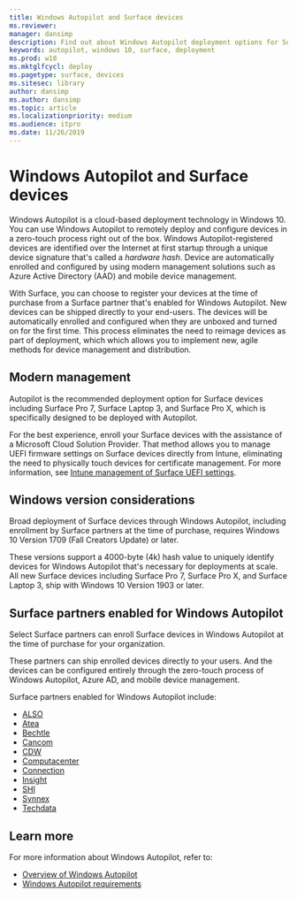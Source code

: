 ```yaml
---
title: Windows Autopilot and Surface devices
ms.reviewer: 
manager: dansimp
description: Find out about Windows Autopilot deployment options for Surface devices.
keywords: autopilot, windows 10, surface, deployment
ms.prod: w10
ms.mktglfcycl: deploy
ms.pagetype: surface, devices
ms.sitesec: library
author: dansimp
ms.author: dansimp
ms.topic: article
ms.localizationpriority: medium
ms.audience: itpro
ms.date: 11/26/2019
---
```


# Windows Autopilot and Surface devices

Windows Autopilot is a cloud-based deployment technology in Windows 10. You can use Windows Autopilot to remotely deploy and configure devices in a zero-touch process right out of the box. Windows Autopilot-registered devices are identified over the Internet at first startup through a unique device signature that's called a *hardware hash*. Device are  automatically enrolled and configured by using modern management solutions such as Azure Active Directory (AAD) and mobile device management.

With Surface, you can choose to register your devices at the time of purchase from a Surface partner that's enabled for Windows Autopilot. New devices can be shipped directly to your end-users. The devices will be automatically enrolled and configured when they are unboxed and turned on for the first time. This process  eliminates the need to reimage devices as part of deployment, which which allows you to implement new, agile methods for device management and distribution.

## Modern management
Autopilot is the recommended deployment option for Surface devices including Surface Pro 7, Surface Laptop 3, and Surface Pro X, which is specifically designed to be deployed with Autopilot.

 For the best experience, enroll your Surface devices with the assistance of a Microsoft Cloud Solution Provider. That method allows you to manage UEFI firmware settings on Surface devices directly from Intune, eliminating the need to physically touch devices for certificate management. For more information, see [Intune management of Surface UEFI settings](surface-manage-dfci-guide.md).

## Windows version considerations
Broad deployment of Surface devices through Windows Autopilot, including enrollment by Surface partners at the time of purchase, requires Windows 10 Version 1709 (Fall Creators Update) or later.

 These versions support a 4000-byte (4k) hash value to uniquely identify devices for Windows Autopilot that's necessary for deployments at scale.  All new Surface devices including Surface Pro 7, Surface Pro X, and Surface Laptop 3, ship with Windows 10 Version 1903 or later.

## Surface partners enabled for Windows Autopilot

Select Surface partners can enroll Surface devices in Windows Autopilot at the time of purchase for your organization. 

These partners can ship enrolled devices directly to your users. And the devices can be configured entirely through the zero-touch process of Windows Autopilot, Azure AD, and mobile device management.

Surface partners enabled for Windows Autopilot include: 

- [ALSO](https://www.also.com/ec/cms5/de_1010/1010_anbieter/microsoft/windows-autopilot/index.jsp) 
- [Atea](https://www.atea.com/)
- [Bechtle](https://www.bechtle.com/de-en) 
- [Cancom](https://www.cancom.de/)
- [CDW](https://www.cdw.com/)
- [Computacenter](https://www.computacenter.com/uk)
- [Connection](https://www.connection.com/brand/microsoft/microsoft-surface) 
- [Insight](https://www.insight.com/en_US/buy/partner/microsoft/surface/windows-autopilot.html)
- [SHI](https://www.shi.com/Surface)
- [Synnex](https://www.synnexcorp.com/us/microsoft/surface-autopilot/)
- [Techdata](https://www.techdata.com/)

## Learn more
For more information about Windows Autopilot, refer to:
- [Overview of Windows Autopilot](https://docs.microsoft.com/windows/deployment/windows-autopilot/windows-10-autopilot)
- [Windows Autopilot requirements](https://docs.microsoft.com/windows/deployment/windows-autopilot/windows-autopilot-requirements)
